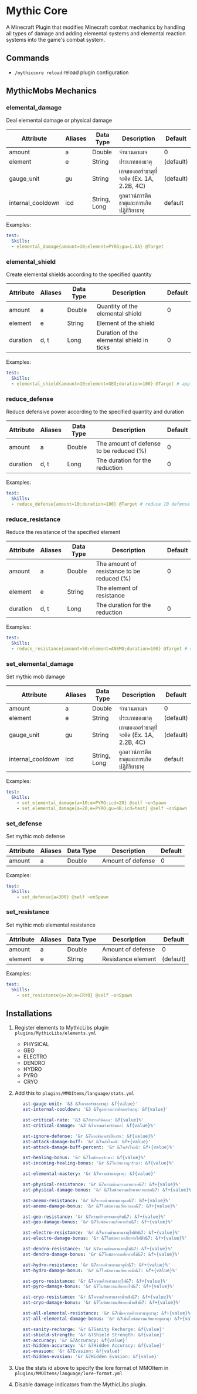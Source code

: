 # Mythic Core

A Minecraft Plugin that modifies Minecraft combat mechanics by handling all types of damage and adding elemental systems and elemental reaction systems into the game's combat system.

## Commands

- `/mythiccore reload` reload plugin configuration

## MythicMobs Mechanics

### elemental_damage
Deal elemental damage or physical damage


| Attribute         | Aliases | Data Type    | Description                                | Default   |
|-------------------|---------|--------------|--------------------------------------------|-----------|
| amount            | a       | Double       | จำนวนดาเมจ                                 | 0         | 
| element           | e       | String       | ประเภทของธาตุ                              | (default) | 
| gauge_unit        | gu      | String       | เกจของออร่าธาตุที่จะติด (Ex. 1A, 2.2B, 4C) | (default) |
| internal_cooldown | icd     | String, Long | คูลดาวน์การติดธาตุและการเกิดปฏิกิริยาธาตุ  | default   | 

Examples:
```yml
test:
  Skills:
  - elemental_damage{amount=10;element=PYRO;gu=1.0A} @Target
```

### elemental_shield
Create elemental shields according to the specified quantity

| Attribute | Aliases | Data Type | Description                               | Default |
|-----------|---------|-----------|-------------------------------------------|---------|
| amount    | a       | Double    | Quantity of the elemental shield          | 0       | 
| element   | e       | String    | Element of the shield                     |         | 
| duration  | d, t    | Long      | Duration of the elemental shield in ticks | 0       |

Examples:
```yml
test:
  Skills:
  - elemental_shield{amount=10;element=GEO;duration=100} @Target # apply geo shield for 5 seconds
```

### reduce_defense
Reduce defensive power according to the specified quantity and duration

| Attribute | Aliases | Data Type | Description                             | Default  |
|-----------|---------|-----------|-----------------------------------------|----------|
| amount    | a       | Double    | The amount of defense to be reduced (%) | 0        | 
| duration  | d, t    | Long      | The duration for the reduction          | 0        |

Examples:
```yml
test:
  Skills:
  - reduce_defense{amount=10;duration=100} @Target # reduce 10 defense for 5 seconds
```

### reduce_resistance
Reduce the resistance of the specified element

| Attribute | Aliases | Data Type | Description                                | Default |
|-----------|---------|-----------|--------------------------------------------|---------|
| amount    | a       | Double    | The amount of resistance to be reduced (%) | 0       | 
| element   | e       | String    | The element of resistance                  |         |
| duration  | d, t    | Long      | The duration for the reduction             | 0       |

Examples:
```yml
test:
  Skills:
  - reduce_resistance{amount=50;element=ANEMO;duration=100} @Target # reduce 50% of anemo resistance
```

### set_elemental_damage
Set mythic mob damage

| Attribute         | Aliases | Data Type    | Description                                | Default   |
|-------------------|---------|--------------|--------------------------------------------|-----------|
| amount            | a       | Double       | จำนวนดาเมจ                                 | 0         | 
| element           | e       | String       | ประเภทของธาตุ                              | (default) | 
| gauge_unit        | gu      | String       | เกจของออร่าธาตุที่จะติด (Ex. 1A, 2.2B, 4C) | (default) |
| internal_cooldown | icd     | String, Long | คูลดาวน์การติดธาตุและการเกิดปฏิกิริยาธาตุ  | default   | 

Examples:
```yml
test:
  Skills:
    - set_elemental_damage{a=10;e=PYRO;icd=20} @self ~onSpawn
    - set_elemental_damage{a=20;e=PYRO;gu=4B;icd=test} @self ~onSpawn
```

### set_defense
Set mythic mob defense

| Attribute         | Aliases | Data Type      | Description       | Default   |
|-------------------|---------|----------------|-------------------|-----------|
| amount            | a       | Double         | Amount of defense | 0         | 

Examples:
```yml
test:
  Skills:
    - set_defense{a=300} @self ~onSpawn
```

### set_resistance
Set mythic mob elemental resistance

| Attribute | Aliases | Data Type | Description          | Default   |
|-----------|---------|-----------|----------------------|-----------|
| amount    | a       | Double    | Amount of defense    | 0         | 
| element   | e       | String    | Resistance element   | (default) |

Examples:
```yml
test:
  Skills:
    - set_resistance{a=20;e=CRYO} @self ~onSpawn
```

## Installations
1. Register elements to MythicLibs plugin `plugins/MythicLibs/elements.yml`
   - PHYSICAL
   - GEO
   - ELECTRO
   - DENDRO
   - HYDRO
   - PYRO
   - CRYO

2. Add this to `plugins/MMOItems/language/stats.yml`
   ```yaml
      ast-gauge-unit: '&3 &7เกจออร่าของธาตุ: &f{value}'
      ast-internal-cooldown: '&3 &7คูลดาวน์การติดออร่าธาตุ: &f{value}'
   
      ast-critical-rate: '&3 &7อัตราคริติคอล: &f{value}%'
      ast-critical-damage: '&3 &7ความแรงคริติคอล: &f{value}%'
   
      ast-ignore-defense: '&r &7มองข้ามพลังป้องกัน: &f{value}%'
      ast-attack-damage-buff: '&r &7พลังโจมตี: &f+{value}'
      ast-attack-damage-buff-percent: '&r &7พลังโจมตี: &f+{value}%'
   
      ast-healing-bonus: '&r &7โบบัสการรักษา: &f{value}%'
      ast-incoming-healing-bonus: '&r &7โบบัสการถูกรักษา: &f{value}%'
   
      ast-elemental-mastery: '&r &7ความชำนาญธาตุ: &f{value}'
   
      ast-physical-resistance: '&r &7ความต้านทานกายภาพ&7: &f+{value}%'
      ast-physical-damage-bonus: '&r &7โบนัสความเสียหายกายภาพ&7: &f+{value}%'
   
      ast-anemo-resistance: '&r &7ความต้านทานธาตุลม&7: &f+{value}%'
      ast-anemo-damage-bonus: '&r &7โบนัสความเสียหายลม&7: &f+{value}%'
   
      ast-geo-resistance: '&r &7ความต้านทานธาตุหิน&7: &f+{value}%'
      ast-geo-damage-bonus: '&r &7โบนัสความเสียหายหิน&7: &f+{value}%'
   
      ast-electro-resistance: '&r &7ความต้านทานธาตุไฟฟ้า&7: &f+{value}%'
      ast-electro-damage-bonus: '&r &7โบนัสความเสียหายไฟฟ้า&7: &f+{value}%'
   
      ast-dendro-resistance: '&r &7ความต้านทานธาตุไม้&7: &f+{value}%'
      ast-dendro-damage-bonus: '&r &7โบนัสความเสียหายไม้&7: &f+{value}%'
   
      ast-hydro-resistance: '&r &7ความต้านทานธาตุน้ำ&7: &f+{value}%'
      ast-hydro-damage-bonus: '&r &7โบนัสความเสียหายน้ำ&7: &f+{value}%'
   
      ast-pyro-resistance: '&r &7ความต้านทานธาตุไฟ&7: &f+{value}%'
      ast-pyro-damage-bonus: '&r &7โบนัสความเสียหายไฟ&7: &f+{value}%'
   
      ast-cryo-resistance: '&r &7ความต้านทานธาตุน้ำแข็ง&7: &f+{value}%'
      ast-cryo-damage-bonus: '&r &7โบนัสความเสียหายน้ำแข็ง&7: &f+{value}%'
   
      ast-all-elemental-resistance: '&r &7เพิ่มความต้านทานทุกธาตุ: &f+{value}%'
      ast-all-elemental-damage-bonus: '&r &7เพิ่มโบนัสความเสียหายทุกธาตุ: &f+{value}%'
   
      ast-sanity-recharge: '&r &7Sanity Recharge: &f{value}'
      ast-shield-strength: '&r &7Shield Strength: &f{value}'
      ast-accuracy: '&r &7Accuracy: &f{value}'
      ast-hidden-accuracy: '&r &7Hidden Accuracy: &f{value}'
      ast-evasion: '&r &7Evasion: &f{value}'
      ast-hidden-evasion: '&r &7Hidden Evasion: &f{value}'
   ```
   
3. Use the stats id above to specify the lore format of MMOItem in `plugins/MMOItems/language/lore-format.yml`
4. Disable damage indicators from the MythicLibs plugin.
